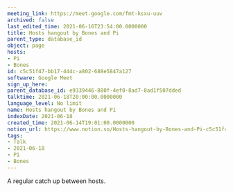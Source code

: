 ```yaml
---
meeting_link: https://meet.google.com/fmt-ksxu-uuv
archived: false
last_edited_time: 2021-06-16T23:54:00.0000000
title: Hosts hangout by Bones and Pi
parent_type: database_id
object: page
hosts:
- Pi
- Bones
id: c5c51f47-bb17-444c-a802-688e5847a127
software: Google Meet
sign_up_here: 
parent_database_id: e9339446-880f-4ef0-8ad7-8ad1f507dded
talktime: 2021-06-18T20:00:00.0000000
language_level: No limit
name: Hosts hangout by Bones and Pi
indexDate: 2021-06-18
created_time: 2021-06-14T19:01:00.0000000
notion_url: https://www.notion.so/Hosts-hangout-by-Bones-and-Pi-c5c51f47bb17444ca802688e5847a127
tags:
- Talk
- 2021-06-18
- Pi
- Bones
---
```


A regular catch up between hosts.


